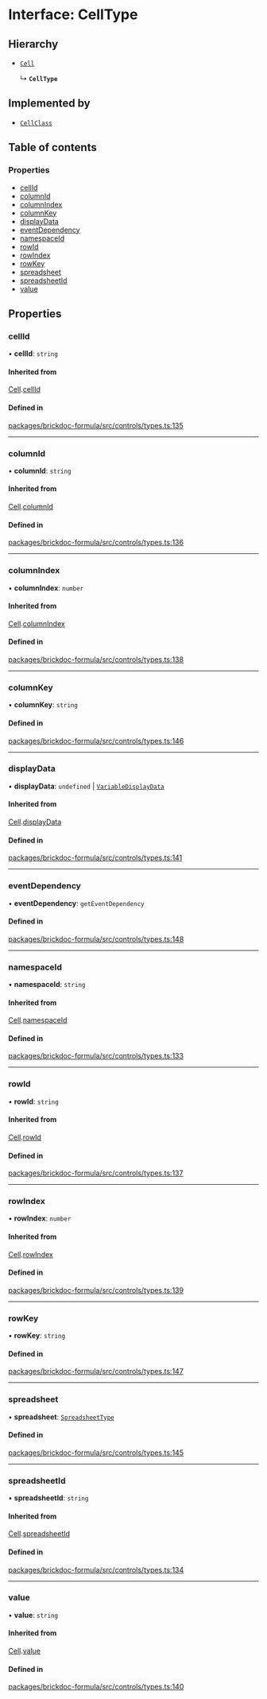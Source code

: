 # Interface: CellType

## Hierarchy

- [`Cell`](Cell.md)

  ↳ **`CellType`**

## Implemented by

- [`CellClass`](../classes/CellClass.md)

## Table of contents

### Properties

- [cellId](CellType.md#cellid)
- [columnId](CellType.md#columnid)
- [columnIndex](CellType.md#columnindex)
- [columnKey](CellType.md#columnkey)
- [displayData](CellType.md#displaydata)
- [eventDependency](CellType.md#eventdependency)
- [namespaceId](CellType.md#namespaceid)
- [rowId](CellType.md#rowid)
- [rowIndex](CellType.md#rowindex)
- [rowKey](CellType.md#rowkey)
- [spreadsheet](CellType.md#spreadsheet)
- [spreadsheetId](CellType.md#spreadsheetid)
- [value](CellType.md#value)

## Properties

### <a id="cellid" name="cellid"></a> cellId

• **cellId**: `string`

#### Inherited from

[Cell](Cell.md).[cellId](Cell.md#cellid)

#### Defined in

[packages/brickdoc-formula/src/controls/types.ts:135](https://github.com/mashcard/mashcard/blob/main/packages/brickdoc-formula/src/controls/types.ts#L135)

---

### <a id="columnid" name="columnid"></a> columnId

• **columnId**: `string`

#### Inherited from

[Cell](Cell.md).[columnId](Cell.md#columnid)

#### Defined in

[packages/brickdoc-formula/src/controls/types.ts:136](https://github.com/mashcard/mashcard/blob/main/packages/brickdoc-formula/src/controls/types.ts#L136)

---

### <a id="columnindex" name="columnindex"></a> columnIndex

• **columnIndex**: `number`

#### Inherited from

[Cell](Cell.md).[columnIndex](Cell.md#columnindex)

#### Defined in

[packages/brickdoc-formula/src/controls/types.ts:138](https://github.com/mashcard/mashcard/blob/main/packages/brickdoc-formula/src/controls/types.ts#L138)

---

### <a id="columnkey" name="columnkey"></a> columnKey

• **columnKey**: `string`

#### Defined in

[packages/brickdoc-formula/src/controls/types.ts:146](https://github.com/mashcard/mashcard/blob/main/packages/brickdoc-formula/src/controls/types.ts#L146)

---

### <a id="displaydata" name="displaydata"></a> displayData

• **displayData**: `undefined` \| [`VariableDisplayData`](VariableDisplayData.md)

#### Inherited from

[Cell](Cell.md).[displayData](Cell.md#displaydata)

#### Defined in

[packages/brickdoc-formula/src/controls/types.ts:141](https://github.com/mashcard/mashcard/blob/main/packages/brickdoc-formula/src/controls/types.ts#L141)

---

### <a id="eventdependency" name="eventdependency"></a> eventDependency

• **eventDependency**: `getEventDependency`

#### Defined in

[packages/brickdoc-formula/src/controls/types.ts:148](https://github.com/mashcard/mashcard/blob/main/packages/brickdoc-formula/src/controls/types.ts#L148)

---

### <a id="namespaceid" name="namespaceid"></a> namespaceId

• **namespaceId**: `string`

#### Inherited from

[Cell](Cell.md).[namespaceId](Cell.md#namespaceid)

#### Defined in

[packages/brickdoc-formula/src/controls/types.ts:133](https://github.com/mashcard/mashcard/blob/main/packages/brickdoc-formula/src/controls/types.ts#L133)

---

### <a id="rowid" name="rowid"></a> rowId

• **rowId**: `string`

#### Inherited from

[Cell](Cell.md).[rowId](Cell.md#rowid)

#### Defined in

[packages/brickdoc-formula/src/controls/types.ts:137](https://github.com/mashcard/mashcard/blob/main/packages/brickdoc-formula/src/controls/types.ts#L137)

---

### <a id="rowindex" name="rowindex"></a> rowIndex

• **rowIndex**: `number`

#### Inherited from

[Cell](Cell.md).[rowIndex](Cell.md#rowindex)

#### Defined in

[packages/brickdoc-formula/src/controls/types.ts:139](https://github.com/mashcard/mashcard/blob/main/packages/brickdoc-formula/src/controls/types.ts#L139)

---

### <a id="rowkey" name="rowkey"></a> rowKey

• **rowKey**: `string`

#### Defined in

[packages/brickdoc-formula/src/controls/types.ts:147](https://github.com/mashcard/mashcard/blob/main/packages/brickdoc-formula/src/controls/types.ts#L147)

---

### <a id="spreadsheet" name="spreadsheet"></a> spreadsheet

• **spreadsheet**: [`SpreadsheetType`](SpreadsheetType.md)

#### Defined in

[packages/brickdoc-formula/src/controls/types.ts:145](https://github.com/mashcard/mashcard/blob/main/packages/brickdoc-formula/src/controls/types.ts#L145)

---

### <a id="spreadsheetid" name="spreadsheetid"></a> spreadsheetId

• **spreadsheetId**: `string`

#### Inherited from

[Cell](Cell.md).[spreadsheetId](Cell.md#spreadsheetid)

#### Defined in

[packages/brickdoc-formula/src/controls/types.ts:134](https://github.com/mashcard/mashcard/blob/main/packages/brickdoc-formula/src/controls/types.ts#L134)

---

### <a id="value" name="value"></a> value

• **value**: `string`

#### Inherited from

[Cell](Cell.md).[value](Cell.md#value)

#### Defined in

[packages/brickdoc-formula/src/controls/types.ts:140](https://github.com/mashcard/mashcard/blob/main/packages/brickdoc-formula/src/controls/types.ts#L140)
